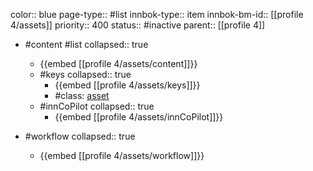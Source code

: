 color:: blue
page-type:: #list
innbok-type:: item
innbok-bm-id:: [[profile 4/assets]]
priority:: 400
status:: #inactive
parent:: [[profile 4]]

- #content #list
  collapsed:: true
	- {{embed [[profile 4/assets/content]]}}
  - #keys
    collapsed:: true
	  - {{embed [[profile 4/assets/keys]]}}
	  - #class: [asset](https://go.innbok.com/#/page/innBoK%2Fclass%2Fasset)
  - #innCoPilot
    collapsed:: true
	  - {{embed [[profile 4/assets/innCoPilot]]}}

- #workflow
  collapsed:: true
	- {{embed [[profile 4/assets/workflow]]}}

